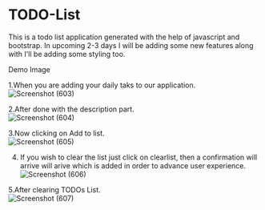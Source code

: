 # TODO-List

This is a todo list application generated with the help of javascript and bootstrap. In upcoming 2-3 days I will be adding some new features along with I'll be adding some styling too.  

Demo Image <br>

1.When you are adding your daily taks to our application.
<br>
![Screenshot (603)](https://user-images.githubusercontent.com/117344508/208283213-d906939c-ad4b-4503-82c4-93c56deaad1a.png)


2.After done with the description part.
<br>
![Screenshot (604)](https://user-images.githubusercontent.com/117344508/208283214-710d1191-ecbf-4c32-8dec-1c963acd07bd.png)

3.Now clicking on Add to list.
<br>
![Screenshot (605)](https://user-images.githubusercontent.com/117344508/208283217-d1d2dfb4-dc05-47e2-9bba-9d238abd7387.png)


4. If you wish to clear the list just click on clearlist, then a confirmation will arrive  will arive which is added in order to advance user experience.<br>
![Screenshot (606)](https://user-images.githubusercontent.com/117344508/208283218-3a8eec1c-7995-4f3a-94ab-e0eebc670f53.png)


5.After clearing TODOs List.<br>
![Screenshot (607)](https://user-images.githubusercontent.com/117344508/208283219-1682e1ff-43b3-403b-9dea-3bfd52b6a934.png)
